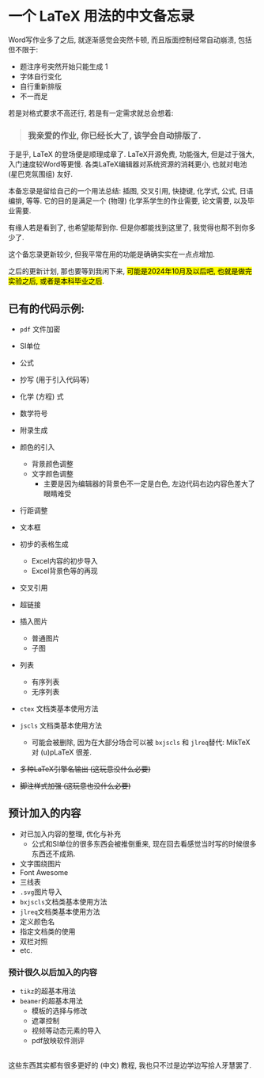 # 一个 LaTeX 用法的中文备忘录

Word写作业多了之后, 就逐渐感觉会突然卡顿, 而且版面控制经常自动崩溃, 包括但不限于:
* 题注序号突然开始只能生成 1
* 字体自行变化
* 自行重新排版
* 不一而足

若是对格式要求不高还行, 若是有一定需求就总会想着: 
> ### **我亲爱的作业, 你已经长大了, 该学会自动排版了.**

于是乎, LaTeX 的登场便是顺理成章了. LaTeX开源免费, 功能强大, 但是过于强大, 入门速度较Word等更慢. 各类LaTeX编辑器对系统资源的消耗更小, 也就对电池 (星巴克氛围组) 友好. 

本备忘录是留给自己的一个用法总结: 插图, 交叉引用, 快捷键, 化学式, 公式, 日语编排, 等等. 它的目的是满足一个 (物理) 化学系学生的作业需要, 论文需要, 以及毕业需要. 

有缘人若是看到了, 也希望能帮到你. 但是你都能找到这里了, 我觉得也帮不到你多少了.

这个备忘录更新较少, 但我平常在用的功能是确确实实在一点点增加.

之后的更新计划, 那也要等到我闲下来, <mark>可能是2024年10月及以后吧, 也就是做完实验之后, 或者是本科毕业之后</mark>.

## 已有的代码示例: 
* `pdf` 文件加密
* SI单位
* 公式
* 抄写 (用于引入代码等)
* 化学 (方程) 式
* 数学符号
* 附录生成
* 颜色的引入  
    * 背景颜色调整
    * 文字颜色调整
        * 主要是因为编辑器的背景色不一定是白色, 左边代码右边内容色差大了眼睛难受
* 行距调整
* 文本框
* 初步的表格生成
    * Excel内容的初步导入
    * Excel背景色等的再现
* 交叉引用
* 超链接
* 插入图片
    * 普通图片
    * 子图
* 列表
    * 有序列表
    * 无序列表
* `ctex` 文档类基本使用方法
* `jscls` 文档类基本使用方法  
    * 可能会被删除, 因为在大部分场合可以被 `bxjscls` 和 `jlreq`替代: MikTeX 对 (u)pLaTeX 很差.

* ~~多种LaTeX引擎名输出 (这玩意没什么必要)~~
* ~~脚注样式加强 (这玩意也没什么必要)~~

## 预计加入的内容
* 对已加入内容的整理, 优化与补充
    * 公式和SI单位的很多东西会被推倒重来, 现在回去看感觉当时写的时候很多东西还不成熟.
* 文字围绕图片
* Font Awesome
* 三线表
* `.svg`图片导入
* `bxjscls`文档类基本使用方法
* `jlreq`文档类基本使用方法
* 定义颜色名
* 指定文档类的使用
* 双栏对照
* etc.
### 预计很久以后加入的内容
* `tikz`的超基本用法
* `beamer`的超基本用法
    * 模板的选择与修改
    * 遮罩控制
    * 视频等动态元素的导入
    * pdf放映软件测评

##
这些东西其实都有很多更好的 (中文) 教程, 我也只不过是边学边写拾人牙慧罢了. 
